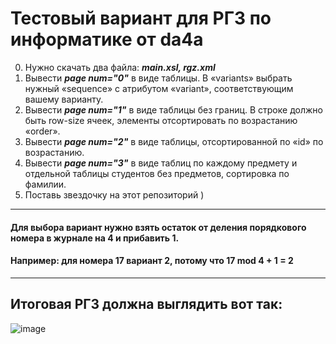 # Тестовый вариант для РГЗ по информатике от da4a #

0. Нужно скачать два файла: ***main.xsl, rgz.xml***
1. Вывести ***page num="0"*** в виде таблицы. В «variants» выбрать нужный «sequence» c атрибутом «variant», соответствующим вашему варианту. 
2. Вывести ***page num="1"*** в виде таблицы без границ. В строке должно быть row-size ячеек, элементы отсортировать по возрастанию «order». 
3. Вывести ***page num="2"*** в виде таблицы, отсортированной по «id» по возрастанию. 
4. Вывести ***page num="3"*** в виде таблиц по каждому предмету и отдельной таблицы студентов без предметов, сортировка по фамилии. 
5. Поставь звездочку на этот репозиторий )

***
#### Для выбора вариант нужно взять остаток от деления порядкового номера в журнале на 4 и прибавить 1. ####
#### Например: для номера 17 вариант 2, потому что 17 mod 4 + 1 = 2 ####
***

## Итоговая РГЗ должна выглядить вот так: ##
![image](https://user-images.githubusercontent.com/50091790/204844739-5f28b78a-58e9-4a47-aef7-f6eb3bf72850.png)
